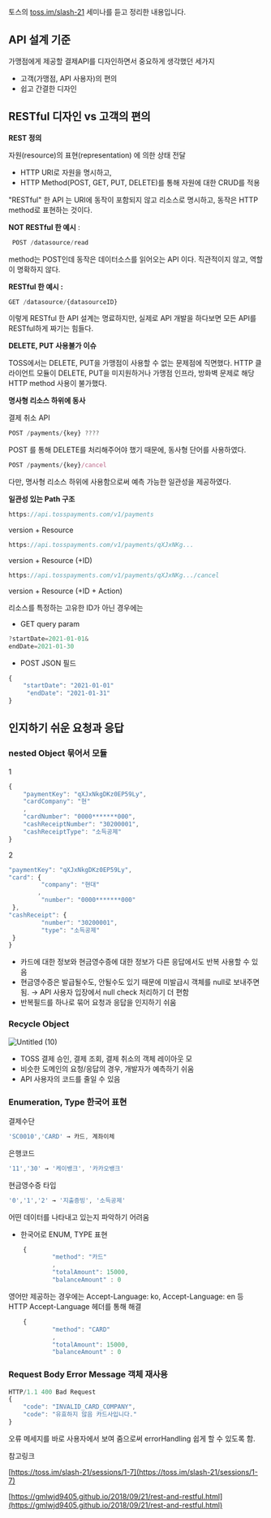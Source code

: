 토스의 [toss.im/slash-21](http://toss.im/slash-21) 세미나를 듣고 정리한 내용입니다.

## API 설계 기준

가맹점에게 제공할 결제API를 디자인하면서 중요하게 생각했던 세가지

- 고객(가맹점, API 사용자)의 편의
- 쉽고 간결한 디자인

## RESTful 디자인 vs 고객의 편의

**REST 정의**

자원(resource)의 표현(representation) 에 의한 상태 전달

- HTTP URI로 자원을 명시하고,
- HTTP Method(POST,  GET, PUT, DELETE)를 통해 자원에 대한 CRUD를 적용

"RESTful" 한 API 는 URI에 동작이 포함되지 않고 리소스로 명시하고, 동작은 HTTP method로 표현하는 것이다.

**NOT RESTful 한 예시** :

```jsx
 POST /datasource/read
```

method는 POST인데 동작은 데이터소스를 읽어오는 API 이다. 직관적이지 않고, 역할이 명확하지 않다. 

**RESTful 한 예시 :**

```jsx
GET /datasource/{datasourceID}
```

이렇게 RESTful 한 API 설계는 명료하지만, 실제로 API 개발을 하다보면 모든 API를 RESTful하게 짜기는 힘들다.

**DELETE, PUT 사용불가 이슈**

TOSS에서는 DELETE, PUT을 가맹점이 사용할 수 없는 문제점에 직면했다. HTTP 클라이언트 모듈이 DELETE, PUT을 미지원하거나 가맹점 인프라, 방화벽 문제로 해당 HTTP method 사용이 불가했다. 

**명사형 리소스 하위에 동사**

결제 취소 API 

```jsx
POST /payments/{key} ????
```

 POST 를 통해 DELETE를 처리해주어야 했기 때문에, 동사형 단어를 사용하였다. 

```jsx
POST /payments/{key}/cancel
```

다만, 명사형 리소스 하위에 사용함으로써 예측 가능한 일관성을 제공하였다. 

**일관성 있는 Path 구조**

```jsx
https://api.tosspayments.com/v1/payments
```

version + Resource

```jsx
https://api.tosspayments.com/v1/payments/qXJxNKg...
```

version + Resource (+ID)

```jsx
https://api.tosspayments.com/v1/payments/qXJxNKg.../cancel
```

version + Resource (+ID + Action)

 리소스를 특정하는 고유한 ID가 아닌 경우에는 

- GET query param

```jsx
?startDate=2021-01-01&
endDate=2021-01-30
```

- POST JSON 필드

```jsx
{
	"startDate": "2021-01-01"
	 "endDate": "2021-01-31"
}
```

## 인지하기 쉬운 요청과 응답

### nested Object 묶어서 모듈

1

```jsx
{
	"paymentKey": "qXJxNkgDKz0EP59Ly",
	"cardCompany": "현"
	,
	"cardNumber": "0000*******000",
	"cashReceiptNumber": "30200001",
	"cashReceiptType": "소득공제"
}
```

2

```jsx
"paymentKey": "qXJxNkgDKz0EP59Ly",
"card": {
		 "company": "현대"
		,
		 "number": "0000*******000"
 },
"cashReceipt": {
		 "number": "30200001",
		 "type": "소득공제"
 }
}
```

- 카드에 대한 정보와 현금영수증에 대한 정보가 다른 응답에서도 반복 사용할 수 있음
- 현금영수증은 발급될수도, 안될수도 있기 때문에 미발급시 객체를 null로 보내주면 됨. → API 사용자 입장에서 null check 처리하기 더 편함
- 반복필드를 하나로 묶어 요청과 응답을 인지하기 쉬움

### Recycle Object

![Untitled (10)](https://user-images.githubusercontent.com/45115557/180636470-851b11ce-9199-4545-bfd1-13d6d863b26b.png)


- TOSS 결제 승인, 결제 조회, 결제 취소의 객체 레이아웃 모
- 비슷한 도메인의 요청/응답의 경우, 개발자가 예측하기 쉬움
- API 사용자의 코드를 줄일 수 있음

### Enumeration, Type 한국어 표현

결제수단

```jsx
'SC0010','CARD' → 카드, 계좌이체
```

은행코드

```jsx
'11','30' → '케이뱅크', '카카오뱅크'
```

현금영수증 타입

```jsx
'0','1','2' → '지출증빙', '소득공제'
```

어떤 데이터를 나타내고 있는지 파악하기 어려움

- 한국어로 ENUM, TYPE 표현

```jsx
	{
			"method": "카드"
			,
			"totalAmount": 15000,
			"balanceAmount" : 0
```

영어만 제공하는 경우에는 Accept-Language: ko, Accept-Language: en 등 HTTP Accept-Language 헤더를 통해 해결

```jsx
	{
			"method": "CARD"
			,
			"totalAmount": 15000,
			"balanceAmount" : 0
```

### Request Body Error Message 객체 재사용

```jsx
HTTP/1.1 400 Bad Request
{
	"code": "INVALID_CARD_COMPANY",
	"code": "유효하지 않음 카드사입니다."
}
```

오류 메세지를 바로 사용자에서 보여 줌으로써 errorHandling 쉽게 할 수 있도록 함.

참고링크

[https://toss.im/slash-21/sessions/1-7](https://toss.im/slash-21/sessions/1-7)

[https://gmlwjd9405.github.io/2018/09/21/rest-and-restful.html](https://gmlwjd9405.github.io/2018/09/21/rest-and-restful.html)
